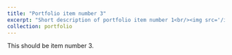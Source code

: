```yaml
---
title: "Portfolio item number 3"
excerpt: "Short description of portfolio item number 1<br/><img src='/images/foo-bar-identity'>"
collection: portfolio
---
```


This should be item number 3. 
